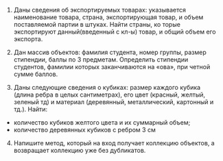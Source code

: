
1. Даны сведения об экспортируемых товарах: указывается наименование
товара, страна, экспортирующая товар, и объем поставляемой партии в штуках. Найти
страны, ко
торые экспортируют данный(введенный с кл-ы) товар, и общий объем его
экспорта.

3. Дан массив объектов: фамилия студента, номер группы, размер стипендии, баллы по 3 предметам.
Определить стипендии студентов, фамилии которых заканчиваются на «ова», при четной сумме баллов.

3.	 Даны следующие сведения о кубиках: размер каждого кубика (длина ребра в целых сантиметрах), его цвет (красный, желтый, зеленый тд) и материал (деревянный, металлический, картонный и тд.). Найти:
- количество кубиков желтого цвета и их суммарный объем;
- количество деревянных кубиков с ребром 3 см

4. Напишите метод, который на вход получает коллекцию объектов, а
возвращает коллекцию уже без дубликатов.